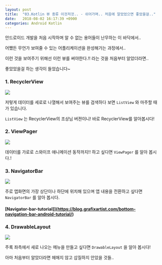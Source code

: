 ```yaml
---
layout: post
title:  "03.Kotlin 뷰 종류 이것저것.. - 쉬어가며.. 처음에 알았었으면 좋았을걸.."
date:   2018-08-02 16:17:39 +0900
categories: Android Kotlin
---
```

안드로이드 개발을 처음 시작하며 알 수 없는 용어들이 난무하는 이 바닥에서..

어쨌든 무언가 보여줄 수 있는 어플리케이션을 완성해가는 과정에서..

이런 것을 보여주기 위해선 이런 뷰를 써야한다.!! 라는 것을 처음부터 알았더라면..

좋았었을걸 하는 생각이 들었습니다~

### 1. RecyclerView

![](https://i.stack.imgur.com/xYtxz.gif)

저렇게 데이터를 세로로 나열해서 보여주는 뷰를 검색하다 보면 `ListView` 와 마주할 때가 있습니다.

`ListView` 는 RecyclerView의 조상님 버젼이니! 바로 RecyclerView를 알아봅시다!

### 2. ViewPager

![](https://i.stack.imgur.com/fMETf.gif)

데이터를 가로로 스와이프 애니메이션 동작까지!! 하고 싶다면 `ViewPager` 를 알아 봅시다.!


### 3. NavigatorBar

![](https://blog.iamsuleiman.com/wp-content/uploads/2016/03/bottom_navigation_notification_badge_dismiss.gif)

주로 앱화면의 가장 상단이나 하단에 위치해 있으며 앱 내용을 전환하고 싶다면 `NavigatorBar` 를 알아 봅시다.
#### [Navigator-bar-tutorial]](https://blog.grafixartist.com/bottom-navigation-bar-android-tutorial/)

### 4. DrawableLayout

![](http://i.imgur.com/F7ODH3g.png)

주록 좌측에서 새로 나오는 메뉴을 만들고 싶다면 `DrawableLayout` 을 알아 봅시다!


아마 처음부터 알았더라면 헤매지 않고 삽질하지 안았을 것들..
